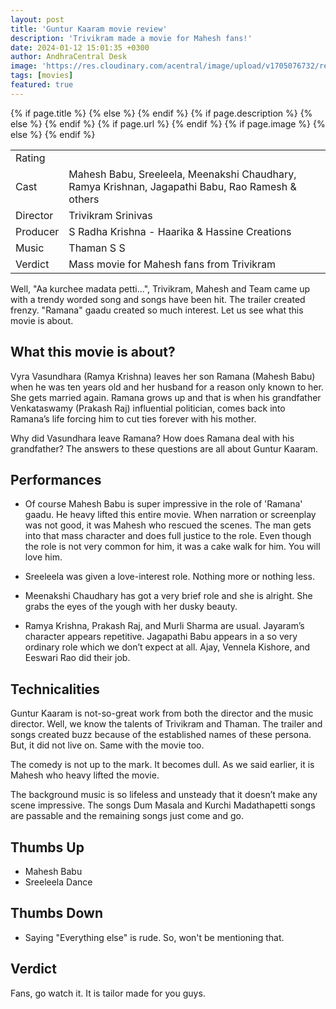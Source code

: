 ```yaml
---
layout: post
title: 'Guntur Kaaram movie review'
description: 'Trivikram made a movie for Mahesh fans!'
date: 2024-01-12 15:01:35 +0300
author: AndhraCentral Desk
image: 'https://res.cloudinary.com/acentral/image/upload/v1705076732/reviews/thenewsminute_2F2024-01_2F897ad6ef-65b6-40ca-9701-f746e1581615_2FGuntur_Kaaram_tndcms.jpg'
tags: [movies]
featured: true
---
```

<meta content="{{ site.title }}" property="og:site_name">
{% if page.title %}
  <meta content="{{ page.title }}" property="og:title">
{% else %}
  <meta content="{{ site.title }}" property="og:title">
{% endif %}
{% if page.description %}
  <meta content="{{ page.description }}" property="og:description">
{% else %}
  <meta content="{{ site.description }}" property="og:description">
{% endif %}
{% if page.url %}
  <meta content="{{ site.url }}{{ page.url }}" property="og:url">
{% endif %}
{% if page.image %}
  <meta content="https://res.cloudinary.com/acentral/image/upload/v1705076732/reviews/thenewsminute_2F2024-01_2F897ad6ef-65b6-40ca-9701-f746e1581615_2FGuntur_Kaaram_tndcms.jpg" property="og:image">
{% else %}
  <meta content="{{ site.url }}/images/og.png" property="og:image">
{% endif %}

<table>
  <tr>
    <td>Rating</td>
    <td><i class="ion ion-ios-star"></i><i class="ion ion-ios-star"></i><i class="ion ion-ios-star-half"></i><i class="ion ion-ios-star-outline"></i><i class="ion ion-ios-star-outline"></i></td>
    <!-- <td></td> -->
  </tr>
  
  <tr>
    <td>Cast</td>
    <td>Mahesh Babu, Sreeleela, Meenakshi Chaudhary, Ramya Krishnan, Jagapathi Babu, Rao Ramesh & others</td>
  </tr>
  <tr>
    <td>Director</td>
    <td>Trivikram Srinivas</td>
  </tr>
  <tr>
    <td>Producer</td>
    <td>S Radha Krishna - Haarika & Hassine Creations</td>
  </tr>
  <tr>
    <td>Music</td>
    <td>Thaman S S</td>
  </tr>
  <tr>
    <td>Verdict</td>
    <td>Mass movie for Mahesh fans from Trivikram</td>
  </tr>
</table>

Well, "Aa kurchee madata petti...", Trivikram, Mahesh and Team came up with a trendy worded song and songs have been hit. The trailer created frenzy. "Ramana" gaadu created so much interest. Let us see what this movie is about.

## What this movie is about?

Vyra Vasundhara (Ramya Krishna) leaves her son Ramana (Mahesh Babu) when he was ten years old and her husband for a reason only known to her. She gets married again. Ramana grows up and that is when his grandfather Venkataswamy (Prakash Raj) influential politician, comes back into Ramana’s life forcing him to cut ties forever with his mother. 

Why did Vasundhara leave Ramana? How does Ramana deal with his grandfather? The answers to these questions are all about Guntur Kaaram.

## Performances

- Of course Mahesh Babu is super impressive in the role of 'Ramana' gaadu. He heavy lifted this entire movie. When narration or screenplay was not good, it was Mahesh who rescued the scenes. The man gets into that mass character and does full justice to the role. Even though the role is not very common for him, it was a cake walk for him. You will love him.

- Sreeleela was given a love-interest role. Nothing more or nothing less. 

- Meenakshi Chaudhary has got a very brief role and she is alright. She grabs the eyes of the yough with her dusky beauty. 

- Ramya Krishna, Prakash Raj, and Murli Sharma are usual. Jayaram’s character appears repetitive. Jagapathi Babu appears in a so very ordinary role which we don’t expect at all. Ajay, Vennela Kishore, and Eeswari Rao did their job.

## Technicalities

Guntur Kaaram is not-so-great work from both the director and the music director. Well, we know the talents of Trivikram and Thaman. The trailer and songs created buzz because of the established names of these persona. But, it did not live on. Same with the movie too. 

The comedy is not up to the mark. It becomes dull. As we said earlier, it is Mahesh who heavy lifted the movie.

The background music is so lifeless and unsteady that it doesn’t make any scene impressive. The songs Dum Masala and Kurchi Madathapetti songs are passable and the remaining songs just come and go.

## Thumbs Up
- Mahesh Babu
- Sreeleela Dance

## Thumbs Down
- Saying "Everything else" is rude. So, won't be mentioning that.

## Verdict
Fans, go watch it. It is tailor made for you guys.
